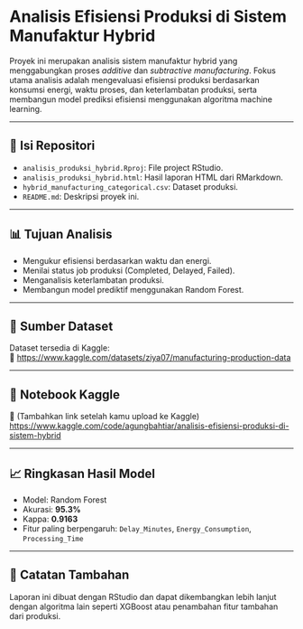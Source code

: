 # Analisis Efisiensi Produksi di Sistem Manufaktur Hybrid

Proyek ini merupakan analisis sistem manufaktur hybrid yang menggabungkan proses *additive* dan *subtractive manufacturing*. Fokus utama analisis adalah mengevaluasi efisiensi produksi berdasarkan konsumsi energi, waktu proses, dan keterlambatan produksi, serta membangun model prediksi efisiensi menggunakan algoritma machine learning.

---

## 📂 Isi Repositori

- `analisis_produksi_hybrid.Rproj`: File project RStudio.
- `analisis_produksi_hybrid.html`: Hasil laporan HTML dari RMarkdown.
- `hybrid_manufacturing_categorical.csv`: Dataset produksi.
- `README.md`: Deskripsi proyek ini.

---

## 📊 Tujuan Analisis

- Mengukur efisiensi berdasarkan waktu dan energi.
- Menilai status job produksi (Completed, Delayed, Failed).
- Menganalisis keterlambatan produksi.
- Membangun model prediktif menggunakan Random Forest.

---

## 🔗 Sumber Dataset

Dataset tersedia di Kaggle:  
📎 https://www.kaggle.com/datasets/ziya07/manufacturing-production-data

---

## 🔗 Notebook Kaggle

📎 (Tambahkan link setelah kamu upload ke Kaggle)  
https://www.kaggle.com/code/agungbahtiar/analisis-efisiensi-produksi-di-sistem-hybrid

---

## 📈 Ringkasan Hasil Model

- Model: Random Forest
- Akurasi: **95.3%**
- Kappa: **0.9163**
- Fitur paling berpengaruh: `Delay_Minutes`, `Energy_Consumption`, `Processing_Time`

---

## 📌 Catatan Tambahan

Laporan ini dibuat dengan RStudio dan dapat dikembangkan lebih lanjut dengan algoritma lain seperti XGBoost atau penambahan fitur tambahan dari produksi.
